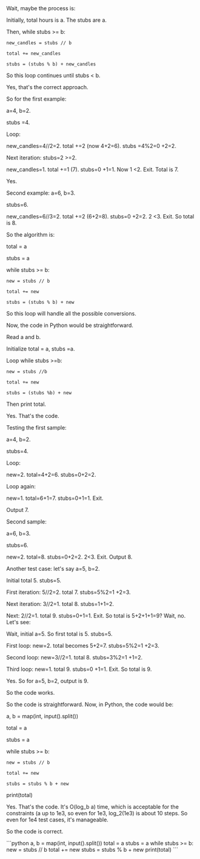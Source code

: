<think>
Wait, maybe the process is:

Initially, total hours is a. The stubs are a.

Then, while stubs >= b:

    new_candles = stubs // b

    total += new_candles

    stubs = (stubs % b) + new_candles

So this loop continues until stubs < b.

Yes, that's the correct approach.

So for the first example:

a=4, b=2.

stubs =4.

Loop:

new_candles=4//2=2. total +=2 (now 4+2=6). stubs =4%2=0 +2=2.

Next iteration: stubs=2 >=2.

new_candles=1. total +=1 (7). stubs=0 +1=1. Now 1 <2. Exit. Total is 7.

Yes.

Second example: a=6, b=3.

stubs=6.

new_candles=6//3=2. total +=2 (6+2=8). stubs=0 +2=2. 2 <3. Exit. So total is 8.

So the algorithm is:

total = a

stubs = a

while stubs >= b:

    new = stubs // b

    total += new

    stubs = (stubs % b) + new

So this loop will handle all the possible conversions.

Now, the code in Python would be straightforward.

Read a and b.

Initialize total = a, stubs =a.

Loop while stubs >=b:

    new = stubs //b

    total += new

    stubs = (stubs %b) + new

Then print total.

Yes. That's the code.

Testing the first sample:

a=4, b=2.

stubs=4.

Loop:

new=2. total=4+2=6. stubs=0+2=2.

Loop again:

new=1. total=6+1=7. stubs=0+1=1. Exit.

Output 7.

Second sample:

a=6, b=3.

stubs=6.

new=2. total=8. stubs=0+2=2. 2<3. Exit. Output 8.

Another test case: let's say a=5, b=2.

Initial total 5. stubs=5.

First iteration: 5//2=2. total 7. stubs=5%2=1 +2=3.

Next iteration: 3//2=1. total 8. stubs=1+1=2.

Next: 2//2=1. total 9. stubs=0+1=1. Exit. So total is 5+2+1+1=9? Wait, no. Let's see:

Wait, initial a=5. So first total is 5. stubs=5.

First loop: new=2. total becomes 5+2=7. stubs=5%2=1 +2=3.

Second loop: new=3//2=1. total 8. stubs=3%2=1 +1=2.

Third loop: new=1. total 9. stubs=0 +1=1. Exit. So total is 9.

Yes. So for a=5, b=2, output is 9.

So the code works.

So the code is straightforward. Now, in Python, the code would be:

a, b = map(int, input().split())

total = a

stubs = a

while stubs >= b:

    new = stubs // b

    total += new

    stubs = stubs % b + new

print(total)

Yes. That's the code. It's O(log_b a) time, which is acceptable for the constraints (a up to 1e3, so even for 1e3, log_2(1e3) is about 10 steps. So even for 1e4 test cases, it's manageable.

So the code is correct.

</think>
```python
a, b = map(int, input().split())
total = a
stubs = a
while stubs >= b:
    new = stubs // b
    total += new
    stubs = stubs % b + new
print(total)
```
